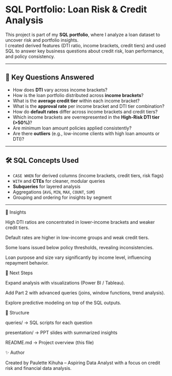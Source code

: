 # SQL Portfolio: Loan Risk & Credit Analysis  

This project is part of my **SQL portfolio**, where I analyze a loan dataset to uncover risk and portfolio insights.  
I created derived features (DTI ratio, income brackets, credit tiers) and used SQL to answer key business questions about credit risk, loan performance, and policy consistency.  

---

## 🔎 Key Questions Answered  
- How does **DTI** vary across income brackets?  
- How is the loan portfolio distributed across **income brackets**?  
- What is the **average credit tier** within each income bracket?  
- What is the **approval rate** per income bracket and DTI tier combination?  
- How do **default rates** differ across income brackets and credit tiers?  
- Which income brackets are overrepresented in the **High-Risk DTI tier (>50%)**?  
- Are minimum loan amount policies applied consistently?  
- Are there **outliers** (e.g., low-income clients with high loan amounts or DTI)?  

---

## 🛠️ SQL Concepts Used  
- `CASE WHEN` for derived columns (income brackets, credit tiers, risk flags)  
- `WITH` and **CTEs** for cleaner, modular queries  
- **Subqueries** for layered analysis  
- Aggregations (`AVG`, `MIN`, `MAX`, `COUNT`, `SUM`)  
- Grouping and ordering for insights by segment  

---

📑 Insights

High DTI ratios are concentrated in lower-income brackets and weaker credit tiers.

Default rates are higher in low-income groups and weak credit tiers.

Some loans issued below policy thresholds, revealing inconsistencies.

Loan purpose and size vary significantly by income level, influencing repayment behavior.

🚀 Next Steps

Expand analysis with visualizations (Power BI / Tableau).

Add Part 2 with advanced queries (joins, window functions, trend analysis).

Explore predictive modeling on top of the SQL outputs.

📂 Structure

queries/ → SQL scripts for each question

presentation/ → PPT slides with summarized insights

README.md → Project overview (this file)

✨ Author

Created by Paulette Kihuha – Aspiring Data Analyst with a focus on credit risk and financial data analysis.

